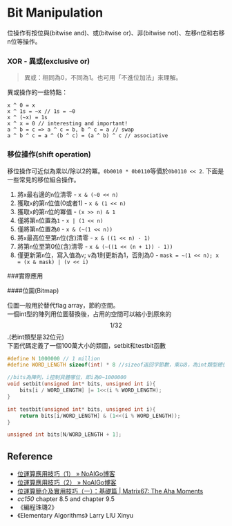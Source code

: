 # Bit Manipulation

位操作有按位與(bitwise and)、或(bitwise or)、非(bitwise not)、左移n位和右移n位等操作。

### XOR - 異或(exclusive or)

> 異或：相同為0，不同為1。也可用「不進位加法」來理解。

異或操作的一些特點：
```
x ^ 0 = x
x ^ 1s = ~x // 1s = ~0
x ^ (~x) = 1s
x ^ x = 0 // interesting and important!
a ^ b = c => a ^ c = b, b ^ c = a // swap
a ^ b ^ c = a ^ (b ^ c) = (a ^ b) ^ c // associative
```

### 移位操作(shift operation)

移位操作可近似為乘以/除以2的冪。`0b0010 * 0b0110`等價於`0b0110 << 2`. 下面是一些常見的移位組合操作。

1. 將`x`最右邊的`n`位清零 - `x & (~0 << n)`
2. 獲取`x`的第`n`位值(0或者1) - `x & (1 << n)`
2. 獲取`x`的第`n`位的冪值 - `(x >> n) & 1`
3. 僅將第`n`位置為`1` - `x | (1 << n)`
4. 僅將第`n`位置為`0` - `x & (~(1 << n))`
5. 將`x`最高位至第`n`位(含)清零 - `x & ((1 << n) - 1)`
6. 將第`n`位至第0位(含)清零 - `x & (~((1 << (n + 1)) - 1))`
7. 僅更新第`n`位，寫入值為`v`; `v`為1則更新為1，否則為0 - `mask = ~(1 << n); x = (x & mask) | (v << i)`

###實際應用

####位圖(Bitmap)

位圖一般用於替代flag array，節約空間。<br>
一個int型的陣列用位圖替換後，占用的空間可以縮小到原來的$$1/32$$.(若int類型是32位元)<br>
下面代碼定義了一個100萬大小的類圖，setbit和testbit函數
```c++
#define N 1000000 // 1 million
#define WORD_LENGTH sizeof(int) * 8 //sizeof返回字節數，乘以8，為int類型總位數

//bits為陣列，i控制具體哪位，即i為0~1000000
void setbit(unsigned int* bits, unsigned int i){
    bits[i / WORD_LENGTH] |= 1<<(i % WORD_LENGTH);  
}

int testbit(unsigned int* bits, unsigned int i){
    return bits[i/WORD_LENGTH] & (1<<(i % WORD_LENGTH));
}

unsigned int bits[N/WORD_LENGTH + 1];
```

## Reference

- [位運算應用技巧（1） » NoAlGo博客](http://noalgo.info/344.html)
- [位運算應用技巧（2） » NoAlGo博客](http://noalgo.info/353.html)
- [位運算簡介及實用技巧（一）：基礎篇 | Matrix67: The Aha Moments](http://www.matrix67.com/blog/archives/263)
- *cc150* chapter 8.5 and chapter 9.5
- 《編程珠璣2》
- 《Elementary Algorithms》 Larry LIU Xinyu
